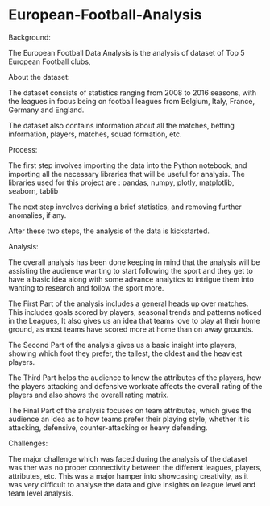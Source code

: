 # European-Football-Analysis

Background:

The European Football Data Analysis is the analysis of dataset of Top 5 European Football clubs,

About the dataset:

The dataset consists of statistics ranging from 2008 to 2016 seasons, with the leagues in focus being on football leagues from Belgium, Italy, France, Germany and England.

The dataset also contains information about all the matches, betting information, players, matches, squad formation, etc.

Process:

The first step involves importing the data into the Python notebook, and importing all the necessary libraries that will be useful for analysis. The libraries used for this project are : pandas, numpy, plotly, matplotlib, seaborn, tablib

The next step involves deriving a brief statistics, and removing further anomalies, if any.

After these two steps, the analysis of the data is kickstarted.

Analysis:

The overall analysis has been done keeping in mind that the analysis will be assisting the audience wanting to start following the sport and they get to have a basic idea along with some advance analytics to intrigue them into wanting to research and follow the sport more.

The First Part of the analysis includes a general heads up over matches. This includes goals scored by players, seasonal trends and patterns noticed in the Leagues, It also gives us an idea that teams love to play at their home ground, as most teams have scored more at home than on away grounds.

The Second Part of the analysis gives us a basic insight into players, showing which foot they prefer, the tallest, the oldest and the heaviest players.

The Third Part helps the audience to know the attributes of the players, how the players attacking and defensive workrate affects the overall rating of the players and also shows the overall rating matrix.

The Final Part of the analysis focuses on team attributes, which gives the audience an idea as to how teams prefer their playing style, whether it is attacking, defensive, counter-attacking or heavy defending.

Challenges:

The major challenge which was faced during the analysis of the dataset was ther was no proper connectivity between the different leagues, players, attributes, etc. This was a major hamper into showcasing creativity, as it was very difficult to analyse the data and give insights on league level and team level analysis.
